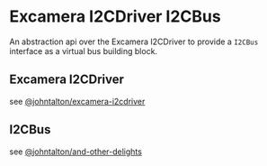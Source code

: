 # Excamera I2CDriver I2CBus

An abstraction api over the Excamera I2CDriver to provide a `I2CBus` interface as a virtual bus building block.

## Excamera I2CDriver

see [@johntalton/excamera-i2cdriver](https://github.com/johntalton/excamera-i2cdriver)

## I2CBus

see [@johntalton/and-other-delights](https://github.com/johntalton/and-other-delights)